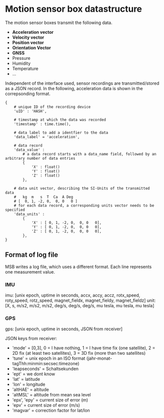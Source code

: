 # Motion sensor box datastructure

The motion sensor boxes transmit the following data. 

- **Acceleration vector**
- **Velocity vector**
- **Position vector**
- **Orientation Vector**
- **GNSS**
- Pressure
- Humidity
- Temperature
- ... 
  
Independent of the interface used, sensor recordings are transmitted/stored as a JSON record. In the following, acceleration data is shown in the correpsonding format. 


```
{
    # unique ID of the recording device
    'uID' : 'HASH',
    
    # timestamp at which the data was recorded
    'timestamp' : time.time(),
    
    # data label to add a identfier to the data
    'data_label' = 'acceleration',

    # data record
    'data_value' : 
        # a data record starts with a data_name field, followed by an arbitrary number of data entries 
        {
            'X' : float()
            'Y' : float()
            'Z' : float()
        },
        
    # data unit vector, describing the SI-Units of the transmitted data        
    #   kg  m   s  T  Ca  A Deg
    # [  0, 1, -2, 0,  0, 0   0 ]
    # for each data record, a corresponding units vector needs to be specified
    'data_units' : 
        {
            'X' : [ 0, 1, -2, 0,  0, 0   0],
            'Y' : [ 0, 1, -2, 0,  0, 0   0],
            'Z' : [ 0, 1, -2, 0,  0, 0   0],
        },
}
```

## Format of log file
MSB writes a log file, which uses a different format.
Each line represents one measurement value.

### IMU
imu: [unix epoch, uptime in seconds, accx, accy, accz, rotx_speed, roty_speed, rotz_speed, magnet_fieldx, magnet_fieldy, magnet_fieldz]
unit: [X, s, m/s2, m/s2, m/s2, deg/s, deg/s, deg/s, mu tesla, mu tesla, mu tesla]


### GPS
gps: [unix epoch, uptime in seconds, JSON from receiver]

JSON keys from receiver: 
 - 'mode' = [0,3], 0 = I have nothing, 1 = I have time fix (one satellite), 2 = 2D fix (at least two satellites), 3 = 3D fix (more than two satellites)
 - 'tune' = unix epoch in an ISO format (jahr-monat-tagThh:minmin:secsec:timezone)
 - 'leapseconds' = Schaltsekunden
 - 'ept' = we dont know
 - 'lat' = latitude
 - 'lon' = longitude
 - 'altHAE' = altitude
 - 'altMSL' = altitude from mean sea level
 - 'epx', 'epy' = current size of error (m)
 - 'epv' = current size of error (m/s)
 - 'magvar' = correction factor for lat/lon


